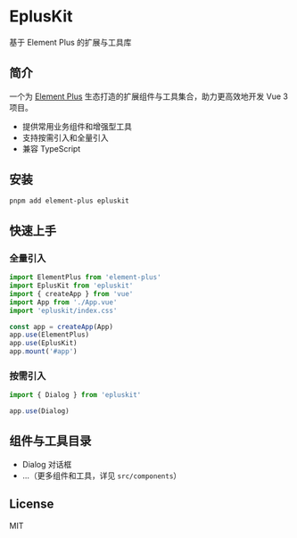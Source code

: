 # EplusKit

基于 Element Plus 的扩展与工具库

## 简介

一个为 [Element Plus](https://element-plus.org/) 生态打造的扩展组件与工具集合，助力更高效地开发 Vue 3 项目。

- 提供常用业务组件和增强型工具
- 支持按需引入和全量引入
- 兼容 TypeScript

## 安装

```bash
pnpm add element-plus epluskit
```

## 快速上手

### 全量引入

```ts
import ElementPlus from 'element-plus'
import EplusKit from 'epluskit'
import { createApp } from 'vue'
import App from './App.vue'
import 'epluskit/index.css'

const app = createApp(App)
app.use(ElementPlus)
app.use(EplusKit)
app.mount('#app')
```

### 按需引入

```ts
import { Dialog } from 'epluskit'

app.use(Dialog)
```

## 组件与工具目录

- Dialog 对话框
- ...（更多组件和工具，详见 `src/components`）

## License

MIT
